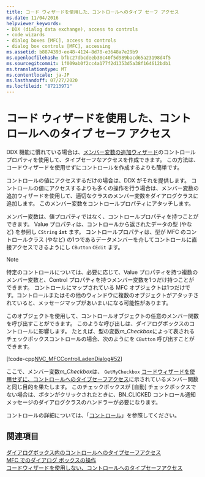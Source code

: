 ```yaml
---
title: コード ウィザードを使用した、コントロールへのタイプ セーフ アクセス
ms.date: 11/04/2016
helpviewer_keywords:
- DDX (dialog data exchange), access to controls
- code wizards
- dialog boxes [MFC], access to controls
- dialog box controls [MFC], accessing
ms.assetid: b8874393-ee48-4124-8d78-e3648a7e29b9
ms.openlocfilehash: bfbc27dbcdeeb38c40f5d989bacd65a23198d4f5
ms.sourcegitcommit: 1f009ab0f2cc4a177f2d1353d5a38f164612bdb1
ms.translationtype: MT
ms.contentlocale: ja-JP
ms.lasthandoff: 07/27/2020
ms.locfileid: "87213971"
---
```

# <a name="type-safe-access-to-controls-with-code-wizards"></a>コード ウィザードを使用した、コントロールへのタイプ セーフ アクセス

DDX 機能に慣れている場合は、[メンバー変数の追加ウィザード](../ide/add-member-variable-wizard.md)のコントロールプロパティを使用して、タイプセーフなアクセスを作成できます。 この方法は、コードウィザードを使用せずにコントロールを作成するよりも簡単です。

コントロールの値にアクセスするだけの場合は、DDX がそれを提供します。 コントロールの値にアクセスするよりも多くの操作を行う場合は、メンバー変数の追加ウィザードを使用して、適切なクラスのメンバー変数をダイアログクラスに追加します。 このメンバー変数をコントロールプロパティにアタッチします。

メンバー変数は、値プロパティではなく、コントロールプロパティを持つことができます。 Value プロパティは、コントロールから返されたデータの型 (やなど) を参照し `CString` **`int`** ます。 コントロールプロパティは、型が MFC のコントロールクラス (やなど) の1つであるデータメンバーを介してコントロールに直接アクセスできるようにし `CButton` `CEdit` ます。

> [!NOTE]
> 特定のコントロールについては、必要に応じて、Value プロパティを持つ複数のメンバー変数と、Control プロパティを持つメンバー変数を1つだけ持つことができます。 コントロールにマップされている MFC オブジェクトは1つだけです。コントロールまたはその他のウィンドウに複数のオブジェクトがアタッチされていると、メッセージマップがあいまいになる可能性があります。

このオブジェクトを使用して、コントロールオブジェクトの任意のメンバー関数を呼び出すことができます。 このような呼び出しは、ダイアログボックスのコントロールに影響します。 たとえば、型の変数*m_Checkbox*によって表されるチェックボックスコントロールの場合、次のようにを `CButton` 呼び出すことができます。

[!code-cpp[NVC_MFCControlLadenDialog#52](../mfc/codesnippet/cpp/type-safe-access-to-controls-with-code-wizards_1.cpp)]

ここで、メンバー変数*m_Checkbox*は、 `GetMyCheckbox` [コードウィザードを使用せずに、コントロールへのタイプセーフアクセス](../mfc/type-safe-access-to-controls-without-code-wizards.md)に示されているメンバー関数と同じ目的を果たします。 このチェックボックスが [自動] チェックボックスでない場合は、ボタンがクリックされたときに、BN_CLICKED コントロール通知メッセージのダイアログクラスのハンドラーが必要になります。

コントロールの詳細については、「[コントロール](../mfc/controls-mfc.md)」を参照してください。

## <a name="see-also"></a>関連項目

[ダイアログボックス内のコントロールへのタイプセーフアクセス](../mfc/type-safe-access-to-controls-in-a-dialog-box.md)<br/>
[MFC でのダイアログ ボックスの操作](../mfc/life-cycle-of-a-dialog-box.md)<br/>
[コードウィザードを使用しない、コントロールへのタイプセーフアクセス](../mfc/type-safe-access-to-controls-without-code-wizards.md)
